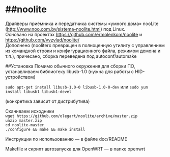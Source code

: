 ##noolite
=======

Драйверы приёмника и передатчика системы «умного дома» nooLite (http://www.noo.com.by/sistema-noolite.html) под Linux.  
Основано на проектах https://github.com/ermolenkom/noolite и https://github.com/vvzvlad/noolite/  
Дополнено (nooliterx превращен в полноценную утилиту с управлением из командной строки и конфигурационного файла, режимом демона и т.п.), причесано, сборка переведена под autoconf/automake  

##Установка
Помимо обычного окружения для сборки ПО, устанавливаем библиотеку libusb-1.0 (нужна для работы с HID-устройством)

  `sudo apt-get install libusb-1.0-0 libusb-1.0-0-dev`
или
  `sudo yum install libusb1 libusb1-devel`

(конкретика зависит от дистрибутива)
  
Скачиваем исходники  
  `wget https://github.com/olegart/noolite/archive/master.zip`  
  `unzip master.zip`  
  `cd noolite-master`  
  `./configure && make && make install`  
  
Инструкции по использованию — в файле doc/README

Makefile и скрипт автозапуска для OpenWRT — в папке openwrt
